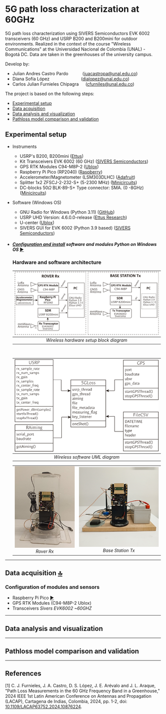 # 5G path loss characterization at 60GHz

5G path loss characterization using SIVERS Semiconductors EVK 6002 transceivers (60 GHz) and USRP B200 and B200mini for outdoor environments. Realized in the context of the course "Wireless Communications" at the Universidad Nacional de Colombia (UNAL) - Bogotá DC. Data are taken in the greenhouses of the university campus.

Develop by:

- Julian Andres Castro Pardo &emsp;&emsp;&emsp;(<juacastropa@unal.edu.co>)
- Diana Sofía López &emsp;&emsp;&emsp;&emsp;&emsp;&emsp;&emsp;(<dialopez@unal.edu.co>)
- Carlos Julian Furnieles Chipagra &emsp; (<cfurniles@unal.edu.co>)

The project is based on the following steps:

- [Experimental setup](#experimental-setup)
- [Data acquisition](#data-acquisition)
- [Data analysis and visualization](#data-analysis-and-visualization)
- [Pathloss model comparison and validation](#pathloss-model-comparison-and-validation)

## Experimental setup

- Instruments
  - USRP's B200, B200mini ([Ettus](https://www.ettus.com/all-products/usrp-b200mini-i-2/))
  - Kit Transceivers EVK 6002 (60 GHz) ([SIVERS Semiconductors](https://www.sivers-semiconductors.com/5g-millimeter-wave-mmwave-and-satcom/wireless-products/evaluation-kits/evaluation-kit-evk06002/))
  - GPS RTK Modules C94-M8P-2 ([Ublox](https://www.u-blox.com/en/product/c94-m8p))
  - Raspberry Pi Pico (RP2040) ([Raspberry](https://www.raspberrypi.com/products/raspberry-pi-pico/))
  - Accelerometer/Magnetometer (LSM303DLHC) ([Adafruit](https://learn.adafruit.com/lsm303-accelerometer-slash-compass-breakout/coding))
  - Splitter 1x2 ZFSCJ-2-232-S+ (5-2300 MHz) ([Minicircuits](https://www.minicircuits.com/WebStore/dashboard.html?model=ZFSCJ-2-232-S%2B))
  - DC-blocks $50\Omega$ BLK-89-S+ Type connector: SMA. (0 -8GHz) ([Minicircuits](https://www.minicircuits.com/WebStore/dashboard.html?model=BLK-89-S%2B))

- Software (Windows OS)
  - GNU Radio for Windows (Python 3.11) ([GitHub](https://wiki.gnuradio.org/index.php/InstallingGR))
  - USRP UHD Version: 4.6.0.0-release ([Ettus Research](https://files.ettus.com/binaries/uhd_stable/uhd_004.006.000.000-release/4.6.0.0/))
  - U-center ([Ublox](https://www.u-blox.com/en/product/u-center))
  - SIVERS GUI for EVK 6002 (Python 3.9 based) ([SIVERS Semiconductors](https://www.sivers-semiconductors.com/5g-millimeter-wave-mmwave-and-satcom/wireless-products/evaluation-kits/evaluation-kit-evk06002/))

- #### *[Configuration and install](/Docs/Install_UHD_GNURadio.md) software and modules Python on Windows OS* [▶️](/Docs/Install_UHD_GNURadio.md)

  ### Hardware and software architecture

  | ![Block wireless setup](/Docs/imgs/block_wireless_setup_outlines.svg) |
  |:--:|
  | *Wireless hardware setup block diagram* |

  <br>

  | ![UML 5G Path Loss](/Docs/imgs/uml5gLoss_outlines.svg) |
  |:--:|
  | *Wireless software UML diagram* |

  <table>
  <tr>
    <td style="text-align: center;">
      <img src="./Docs/imgs/Rx_set.jpg" alt="Rover Rx" width="300">
      <div style="text-align: center;"><i>Rover Rx</i></div>
    </td>
    <td style="text-align: center;">
      <img src="./Docs/imgs/Tx_set.jpg" alt="Base station Tx" width="400">
      <div style="text-align: center;"><i>Base Station Tx</i></div>
    </td>
  </tr>
  </table>

---
## Data acquisition [:top:](#5g-path-loss-characterization-at-60ghz)

### Configuration of modules and sensors

- Raspberry Pi Pico [▶️](/Docs/Install_RaspberryPiPico_LSM303.md)
- GPS RTK Modules (C94-M8P-2 Ublox)
- Transceivers *Sivers EVK6002 ~60GHZ*


---
## Data analysis and visualization

---
## Pathloss model comparison and validation

---
## References

[1] C. J. Furnieles, J. A. Castro, D. S. López, J. E. Arévalo and J. L. Araque, "Path Loss Measurements in the 60 GHz Frequency Band in a Greenhouse," 2024 IEEE 1st Latin American Conference on Antennas and Propagation (LACAP), Cartagena de Indias, Colombia, 2024, pp. 1-2, doi: [10.1109/LACAP63752.2024.10876224](https://doi.org/10.1109/LACAP63752.2024.10876224 "target=blank").
